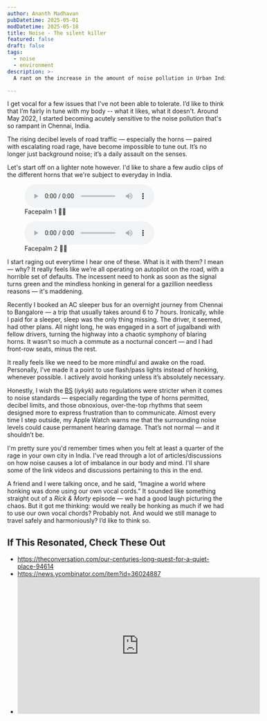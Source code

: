```yaml
---
author: Ananth Madhavan
pubDatetime: 2025-05-01
modDatetime: 2025-05-18
title: Noise - The silent killer
featured: false
draft: false
tags:
  - noise
  - environment
description: >-
  A rant on the increase in the amount of noise pollution in Urban Indian Cities

---
```


I get vocal for a few issues that I've not been able to tolerate. I’d like to think that I’m fairly in tune with my body -- what it likes, what it doesn't. Around May 2022, I started becoming acutely sensitive to the noise pollution that's so rampant in Chennai, India. 

The rising decibel levels of road traffic — especially the horns — paired with escalating road rage, have become impossible to tune out. It’s no longer just background noise; it’s a daily assault on the senses.

Let's start off on a lighter note however. I'd like to share a few audio clips of the different horns that we're subject to everyday in India. 

<div class="audio-embeds flex gap-x-4 flex-wrap">
  <figure>
    <audio controls src="/audio/truck_horn_sound_1.mp3">
      Your browser does not support the audio element.
    </audio>
    <figcaption>Facepalm 1 🤦‍♂️</figcaption>
  </figure>

  <figure>
    <audio controls src="/audio/truck_horn_sound_2.mp3#t=9">
      Your browser does not support the audio element.
    </audio>
    <figcaption>Facepalm 2 🤦‍♂️</figcaption>
  </figure>
</div>

I start raging out everytime I hear one of these.  What is it with them? I mean — why?  It really feels like we’re all operating on autopilot on the road, with a horrible set of defaults. The incessent need to honk as soon as the signal turns green and the mindless honking in general for a gazillion needless reasons — it's maddening.

Recently I booked an AC sleeper bus for an overnight journey from Chennai to Bangalore — a trip that usually takes around 6 to 7 hours. Ironically, while I paid for a sleeper, sleep was the only thing missing. The driver, it seemed, had other plans. All night long, he was engaged in a sort of jugalbandi with fellow drivers, turning the highway into a chaotic symphony of blaring horns. It wasn’t so much a commute as a nocturnal concert — and I had front-row seats, minus the rest.

It really feels like we need to be more mindful and awake on the road. Personally, I’ve made it a point to use flash/pass lights instead of honking, whenever possible. I actively avoid honking unless it’s absolutely necessary.

Honestly, I wish the [BS](https://en.wikipedia.org/wiki/Bharat_stage_emission_standards) (_iykyk_) auto regulations were stricter when it comes to noise standards — especially regarding the type of horns permitted, decibel limits, and those obnoxious, over-the-top rhythms that seem designed more to express frustration than to communicate. Almost every time I step outside, my Apple Watch warns me that the surrounding noise levels could cause permanent hearing damage. That’s not normal — and it shouldn’t be.

I'm pretty sure you'd remember times when you felt at least a quarter of the rage in your own city in India. I've read through a lot of articles/discussions on how noise causes a lot of imbalance in our body and mind. I'll share some of the link videos and discussions pertaining to this in the end.

A friend and I were talking once, and he said, “Imagine a world where honking was done using our own vocal cords.” It sounded like something straight out of a _Rick & Morty_ episode — we had a good laugh picturing the chaos. But it got me thinking: would we really be honking as much if we had to use our own vocal chords? Probably not. And would we still manage to travel safely and harmoniously? I’d like to think so.

## If This Resonated, Check These Out
* https://theconversation.com/our-centuries-long-quest-for-a-quiet-place-94614
* https://news.ycombinator.com/item?id=36024887
* <iframe width="560" height="315" src="https://www.youtube-nocookie.com/embed/CTV-wwszGw8?si=W-WCAWbhQgbe6qMd" title="YouTube video player" frameborder="0" allow="accelerometer; autoplay; clipboard-write; encrypted-media; gyroscope; picture-in-picture; web-share" referrerpolicy="strict-origin-when-cross-origin" allowfullscreen></iframe>



